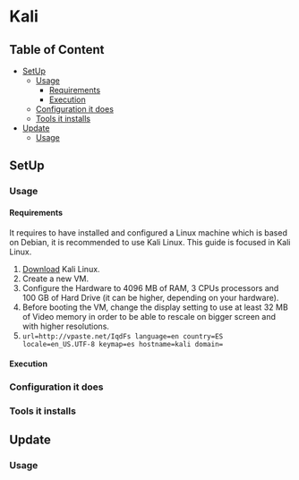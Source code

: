 # Kali <!-- omit in toc -->

## Table of Content <!-- omit in toc -->

- [SetUp](#setup)
  - [Usage](#usage)
    - [Requirements](#requirements)
    - [Execution](#execution)
  - [Configuration it does](#configuration-it-does)
  - [Tools it installs](#tools-it-installs)
- [Update](#update)
  - [Usage](#usage-1)

## SetUp

### Usage

#### Requirements

It requires to have installed and configured a Linux machine which is based on Debian, it is recommended to use Kali Linux. This guide is focused in Kali Linux.

1. [Download](https://www.kali.org/get-kali/#kali-installer-images) Kali Linux.
2. Create a new VM.
3. Configure the Hardware to 4096 MB of RAM, 3 CPUs processors and 100 GB of Hard Drive (it can be higher, depending on your hardware).
4. Before booting the VM, change the display setting to use at least 32 MB of Video memory in order to be able to rescale on bigger screen and with higher resolutions.
5. `url=http://vpaste.net/IqdFs language=en country=ES locale=en_US.UTF-8 keymap=es hostname=kali domain=`

#### Execution

### Configuration it does

### Tools it installs

## Update

### Usage
